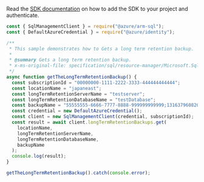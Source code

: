 Read the [SDK documentation](https://github.com/Azure/azure-sdk-for-js/blob/%40azure%2Farm-sql_9.0.1/sdk/sql/arm-sql/README.md) on how to add the SDK to your project and authenticate.

```javascript
const { SqlManagementClient } = require("@azure/arm-sql");
const { DefaultAzureCredential } = require("@azure/identity");

/**
 * This sample demonstrates how to Gets a long term retention backup.
 *
 * @summary Gets a long term retention backup.
 * x-ms-original-file: specification/sql/resource-manager/Microsoft.Sql/preview/2021-05-01-preview/examples/LongTermRetentionBackupGet.json
 */
async function getTheLongTermRetentionBackup() {
  const subscriptionId = "00000000-1111-2222-3333-444444444444";
  const locationName = "japaneast";
  const longTermRetentionServerName = "testserver";
  const longTermRetentionDatabaseName = "testDatabase";
  const backupName = "55555555-6666-7777-8888-999999999999;131637960820000000";
  const credential = new DefaultAzureCredential();
  const client = new SqlManagementClient(credential, subscriptionId);
  const result = await client.longTermRetentionBackups.get(
    locationName,
    longTermRetentionServerName,
    longTermRetentionDatabaseName,
    backupName
  );
  console.log(result);
}

getTheLongTermRetentionBackup().catch(console.error);
```

